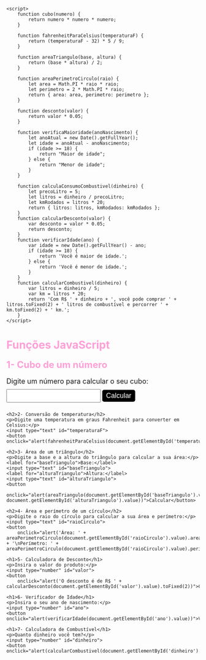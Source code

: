 <!DOCTYPE html>
<html>

<head>
	<title>Funções JavaScript</title>
	<meta charset="UTF-8">
	<link rel="stylesheet" href="style.css" />
<style>
h1 {
    color:rgba(255, 129, 203, 0.76);
    font-size: 28px;
    font-weight: font-family:courier,arial,helvetica;
    margin-bottom: 10px;
}
h2 {
    color: rgba(255, 129, 203, 0.76);
    font-size: 24px;
    font-weight: font-family:courier,arial,helvetica;
    margin-top: 20px;
    margin-bottom: 10px;
}
p {
    font-size: 18px;
    margin-bottom: 10px;
}
label {
    display: block;
    font-size: 18px;
    margin-bottom: 5px;
}
input[type="text"], input[type="number"] {
    font-size: 18px;
    padding: 5px;
    margin-bottom: 10px;
}
button {
    font-size: 18px;
    padding: 5px 10px;
    background-color: rgb(0, 0, 0);
    color: white;
    border: none;
    border-radius: 5px;
    cursor: pointer;
}
button:hover {
    background-color: rgb(0, 0, 0);
}













</style>
	<script>
	// código JavaScript
	</script>



	<script>
		function cubo(numero) {
			return numero * numero * numero;
		}

		function fahrenheitParaCelsius(temperaturaF) {
			return (temperaturaF - 32) * 5 / 9;
		}

		function areaTriangulo(base, altura) {
			return (base * altura) / 2;
		}

		function areaPerimetroCirculo(raio) {
			let area = Math.PI * raio * raio;
			let perimetro = 2 * Math.PI * raio;
			return { area: area, perimetro: perimetro };
		}

		function desconto(valor) {
			return valor * 0.05;
		}

		function verificaMaioridade(anoNascimento) {
			let anoAtual = new Date().getFullYear();
			let idade = anoAtual - anoNascimento;
			if (idade >= 18) {
				return "Maior de idade";
			} else {
				return "Menor de idade";
			}
		}

		function calculaConsumoCombustivel(dinheiro) {
			let precoLitro = 5;
			let litros = dinheiro / precoLitro;
			let kmRodados = litros * 20;
			return { litros: litros, kmRodados: kmRodados };
		}
		function calcularDesconto(valor) {
			var desconto = valor * 0.05;
			return desconto;
		}
		function verificarIdade(ano) {
			var idade = new Date().getFullYear() - ano;
			if (idade >= 18) {
				return 'Você é maior de idade.';
			} else {
				return 'Você é menor de idade.';
			}
		}
		function calcularCombustivel(dinheiro) {
			var litros = dinheiro / 5;
			var km = litros * 20;
			return 'Com R$ ' + dinheiro + ', você pode comprar ' + litros.toFixed(2) + ' litros de combustível e percorrer ' + km.toFixed(2) + ' km.';
		}
	</script>
</head>

<body>
	<h1>Funções JavaScript</h1>
	<h2>1- Cubo de um número</h2>
	<p>Digite um número para calcular o seu cubo:</p>
	<input type="text" id="numeroCubo">
	<button onclick="alert(cubo(document.getElementById('numeroCubo').value))">Calcular</button>

	<h2>2- Conversão de temperatura</h2>
	<p>Digite uma temperatura em graus Fahrenheit para converter em Celsius:</p>
	<input type="text" id="temperaturaF">
	<button onclick="alert(fahrenheitParaCelsius(document.getElementById('temperaturaF').value))">Converter</button>

	<h2>3- Área de um triângulo</h2>
	<p>Digite a base e a altura do triângulo para calcular a sua área:</p>
	<label for="baseTriangulo">Base:</label>
	<input type="text" id="baseTriangulo">
	<label for="alturaTriangulo">Altura:</label>
	<input type="text" id="alturaTriangulo">
	<button
		onclick="alert(areaTriangulo(document.getElementById('baseTriangulo').value, document.getElementById('alturaTriangulo').value))">Calcular</button>

	<h2>4- Área e perímetro de um círculo</h2>
	<p>Digite o raio do círculo para calcular a sua área e perímetro:</p>
	<input type="text" id="raioCirculo">
	<button
		onclick="alert('Área: ' + areaPerimetroCirculo(document.getElementById('raioCirculo').value).area + '\nPerímetro: ' + areaPerimetroCirculo(document.getElementById('raioCirculo').value).perimetro)">Calcular</button>

	<h1>5- Calculadora de Desconto</h1>
	<p>Insira o valor do produto:</p>
	<input type="number" id="valor">
	<button
		onclick="alert('O desconto é de R$ ' + calcularDesconto(document.getElementById('valor').value).toFixed(2))">Calcular</button>

	<h1>6- Verificador de Idade</h1>
	<p>Insira o seu ano de nascimento:</p>
	<input type="number" id="ano">
	<button onclick="alert(verificarIdade(document.getElementById('ano').value))">Verificar</button>

	<h1>7- Calculadora de Combustível</h1>
	<p>Quanto dinheiro você tem?</p>
	<input type="number" id="dinheiro">
	<button onclick="alert(calcularCombustivel(document.getElementById('dinheiro').value))">Calcular</button>
